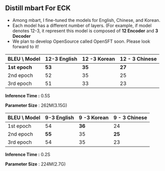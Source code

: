 ## Distill mbart For ECK

* Among mbart, I fine-tuned the models for English, Chinese, and Korean. 
* Each model has a different number of layers. (For example, if model denotes 12-3, it represent this model is composed of __12 Encoder__ and __3 Decoder__
* We plan to develop OpenSource called OpenSFT soon. Please look forward to it!



| __BLEU__ \ Model | 12-3 English | 12 -3 Korean | 12 - 3 Chinese |
| ---------------- | ------------ | ------------ | -------------- |
| __1st epoch__        | __53__           | __35__           | __27__             |
| 2nd epoch        | 52           | 35           | 25             |
| 3rd epoch        | 51           | 33           | 23             |

__Inference Time :__ 0.5S

__Parameter Size__ : 262M(3.15G)





| __BLEU__ \ Model | 9-3 English | 9 -3 Korean | 9 - 3 Chinese |
| ---------------- | ----------- | ----------- | ------------- |
| 1st epoch        | 54          | __36__      | 24            |
| 2nd epoch        | __55__      | 35          | __25__        |
| 3rd epoch        | 54          | 35          | 23            |

__Inference Time :__ 0.2S

__Parameter Size__ : 224M(2.7G)
